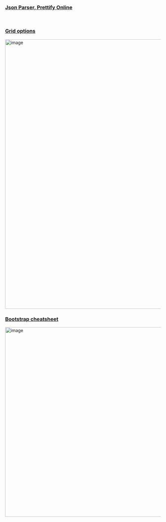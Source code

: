### [**Json Parser, Prettify Online**](https://jsonparser.kr)

<br>

### [Grid options](https://getbootstrap.com/docs/3.4/css/#grid-options)

<img width="870" alt="image" src="https://user-images.githubusercontent.com/35790290/187214541-ec50ed5f-0976-4d17-94f0-65d548f3d3d1.png">

<br>

### [Bootstrap cheatsheet](https://devhints.io/bootstrap)

<img width="612" alt="image" src="https://user-images.githubusercontent.com/35790290/187214976-91248730-39e6-49cd-bc0d-f7dc4c86d3c4.png">
